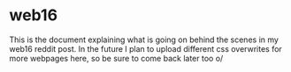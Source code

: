 # web16
This is the document explaining what is going on behind the scenes in my web16 reddit post. In the future I plan to upload different css overwrites for more webpages here, so be sure to come back later too o/
